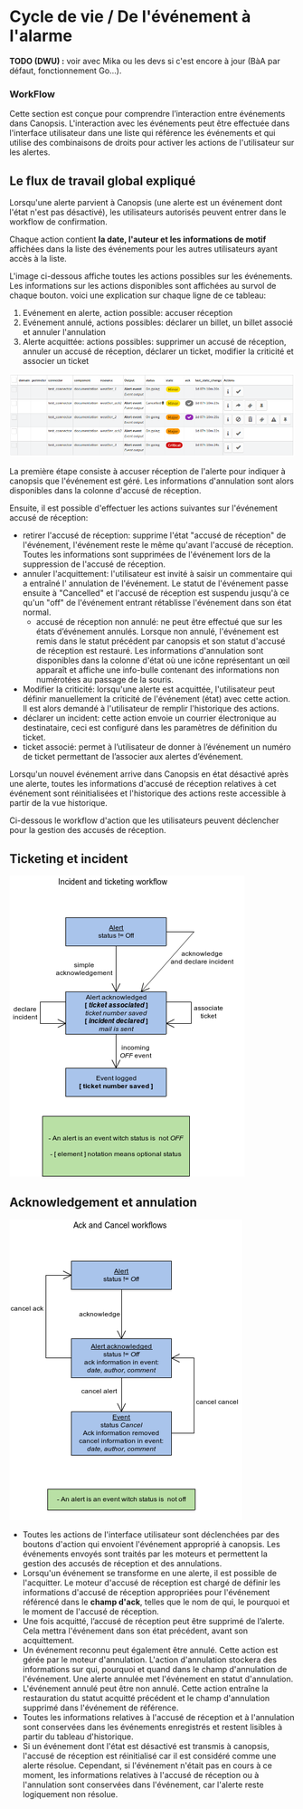 # Cycle de vie / De l'événement à l'alarme

**TODO (DWU) :** voir avec Mika ou les devs si c'est encore à jour (BàA par défaut, fonctionnement Go…).

### WorkFlow

Cette section est conçue pour comprendre l’interaction entre événements dans Canopsis.
L'interaction avec les événements peut être effectuée dans l'interface utilisateur dans une liste qui référence les événements
et qui utilise des combinaisons de droits pour activer les actions de l'utilisateur sur les alertes.

## Le flux de travail global expliqué

Lorsqu'une alerte parvient à Canopsis (une alerte est un événement dont l'état n'est pas désactivé),
les utilisateurs autorisés peuvent entrer dans le workflow de confirmation.

Chaque action contient **la date, l'auteur et les informations de motif** affichées dans la liste des événements pour les 
autres utilisateurs ayant accès à la liste.

L'image ci-dessous affiche toutes les actions possibles sur les événements. Les informations sur les actions disponibles sont affichées au survol de chaque bouton. voici une explication sur chaque ligne de ce tableau:

1. Evénement en alerte, action possible: accuser réception
2. Evénement annulé, actions possibles: déclarer un billet, un billet associé et annuler l'annulation
3. Alerte acquittée: actions possibles: supprimer un accusé de réception, annuler un accusé de réception, déclarer un ticket, modifier la criticité et associer un ticket

![img1](img/event_workflow_1.png)

La première étape consiste à accuser réception de l'alerte pour indiquer à canopsis que l'événement est géré.
Les informations d'annulation sont alors disponibles dans la colonne d'accusé de réception.

Ensuite, il est possible d'effectuer les actions suivantes sur l'événement accusé de réception:

- retirer l'accusé de réception: supprime l'état "accusé de réception" de l'événement, l'événement reste le même qu'avant l'accusé de réception. Toutes les informations sont supprimées de l'événement lors de la suppression de l'accusé de réception.
- annuler l'acquittement: l'utilisateur est invité à saisir un commentaire qui a entraîné l' annulation de l'événement. Le statut de l'événement passe ensuite à "Cancelled" et l'accusé de réception est suspendu jusqu'à ce qu'un
 "off" de l'événement entrant rétablisse l'événement dans son état normal.
    - accusé de réception non annulé: ne peut être effectué que sur les états d’événement annulés. Lorsque non annulé, l'événement est remis dans le statut précédent par canopsis et son statut d'accusé de réception est restauré. Les informations d'annulation sont disponibles dans la colonne d'état où une icône représentant un œil apparaît et affiche une info-bulle contenant des informations non numérotées au passage de la souris.
- Modifier la criticité: lorsqu'une alerte est acquittée, l'utilisateur peut définir manuellement la criticité de l'événement (état) avec cette action. Il est alors demandé à l'utilisateur de remplir l'historique des actions.
- déclarer un incident: cette action envoie un courrier électronique au destinataire, ceci est configuré dans les paramètres de définition du ticket.
- ticket associé: permet à l’utilisateur de donner à l’événement un numéro de ticket permettant de l’associer aux alertes d’événement.

Lorsqu'un nouvel événement arrive dans Canopsis en état désactivé après une alerte, toutes les informations d'accusé de réception relatives à cet événement sont réinitialisées et l'historique des actions reste accessible à partir de la vue historique.

Ci-dessous le workflow d'action que les utilisateurs peuvent déclencher pour la gestion des accusés de réception.

## Ticketing et incident

![img2](img/img2_ticket_incident_workflow.png)

## Acknowledgement et annulation 

![img3](img/img3_ack_cancel_workflow.png)

- Toutes les actions de l'interface utilisateur sont déclenchées par des boutons d'action qui envoient l'événement approprié à canopsis. Les événements envoyés sont traités par les moteurs et permettent la gestion des accusés de réception et des annulations.
- Lorsqu'un événement se transforme en une alerte, il est possible de l'acquitter. Le moteur d'accusé de réception est chargé de définir les informations d'accusé de réception appropriées pour l'événement référencé dans le **champ d'ack**, telles que le nom de qui, le pourquoi et le moment de l'accusé de réception.
- Une fois acquitté, l’accusé de réception peut être supprimé de l’alerte. Cela mettra l'événement dans son état précédent, avant son acquittement.
- Un événement reconnu peut également être annulé. Cette action est gérée par le moteur d'annulation. L'action d'annulation stockera des informations sur qui, pourquoi et quand dans le champ d'annulation de l'événement. Une alerte annulée met l'événement en statut d'annulation.
- L'événement annulé peut être non annulé. Cette action entraîne la restauration du statut acquitté précédent et le champ d'annulation supprimé dans l'événement de référence.
- Toutes les informations relatives à l'accusé de réception et à l'annulation sont conservées dans les événements enregistrés et restent lisibles à partir du tableau d'historique.
- Si un événement dont l'état est désactivé est transmis à canopsis, l'accusé de réception est
 réinitialisé car il est considéré comme une alerte résolue. Cependant, si l'événement n'était pas en cours à ce moment, les informations relatives à l'accusé de réception ou à l'annulation sont conservées dans l'événement, car l'alerte
 reste logiquement non résolue.
